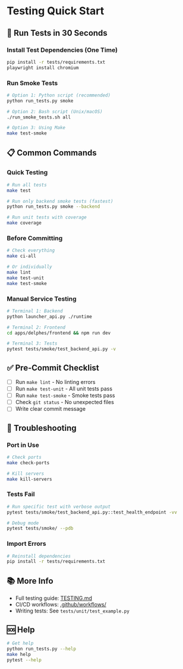 # Testing Quick Start

## 🚀 Run Tests in 30 Seconds

### Install Test Dependencies (One Time)

```bash
pip install -r tests/requirements.txt
playwright install chromium
```

### Run Smoke Tests

```bash
# Option 1: Python script (recommended)
python run_tests.py smoke

# Option 2: Bash script (Unix/macOS)
./run_smoke_tests.sh all

# Option 3: Using Make
make test-smoke
```

## 📋 Common Commands

### Quick Testing

```bash
# Run all tests
make test

# Run only backend smoke tests (fastest)
python run_tests.py smoke --backend

# Run unit tests with coverage
make coverage
```

### Before Committing

```bash
# Check everything
make ci-all

# Or individually
make lint
make test-unit
make test-smoke
```

### Manual Service Testing

```bash
# Terminal 1: Backend
python launcher_api.py ./runtime

# Terminal 2: Frontend  
cd apps/delphes/frontend && npm run dev

# Terminal 3: Tests
pytest tests/smoke/test_backend_api.py -v
```

## ✅ Pre-Commit Checklist

- [ ] Run `make lint` - No linting errors
- [ ] Run `make test-unit` - All unit tests pass
- [ ] Run `make test-smoke` - Smoke tests pass
- [ ] Check `git status` - No unexpected files
- [ ] Write clear commit message

## 🐛 Troubleshooting

### Port in Use

```bash
# Check ports
make check-ports

# Kill servers
make kill-servers
```

### Tests Fail

```bash
# Run specific test with verbose output
pytest tests/smoke/test_backend_api.py::test_health_endpoint -vv

# Debug mode
pytest tests/smoke/ --pdb
```

### Import Errors

```bash
# Reinstall dependencies
pip install -r tests/requirements.txt
```

## 📚 More Info

- Full testing guide: [TESTING.md](../TESTING.md)
- CI/CD workflows: [.github/workflows/](.github/workflows/)
- Writing tests: See `tests/unit/test_example.py`

## 🆘 Help

```bash
# Get help
python run_tests.py --help
make help
pytest --help
```

